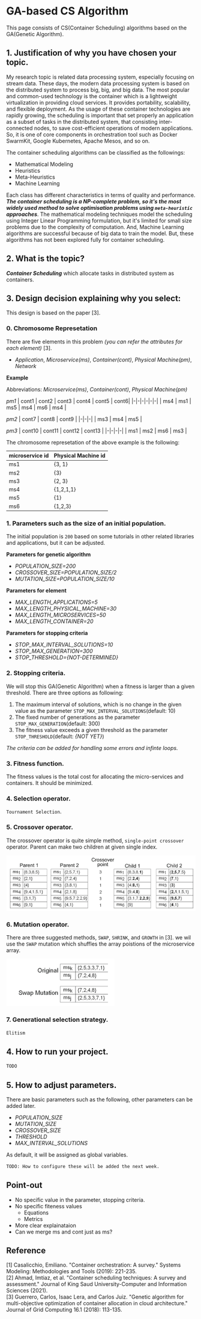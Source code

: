 # GA-based CS Algorithm

This page consists of CS(Container Scheduling) algorithms based on the GA(Genetic Algorithm).

## 1. Justification of why you have chosen your topic.

My research topic is related data processing system, especially focusing on stream data. These days, the modern data processing system is based on the distributed system to process big, big, and big data. The most popular and common-used technology is the container which is a lightweight virtualization in providing cloud services. It provides portability, scalability, and flexible deployment. As the usage of these container technologies are rapidly growing, the scheduling is important that set properly an application as a subset of tasks in the distributed system, that consisting inter-connected nodes, to save cost-efficient operations of modern applications. So, it is one of core components in orchestration tool such as Docker SwarmKit, Google Kubernetes, Apache Mesos, and so on.

The container scheduling algorithms can be classified as the followings:

* Mathematical Modeling
* Heuristics
* Meta-Heuristics
* Machine Learning

Each class has different characteristics in terms of quality and performance. ***The container scheduling is a NP-complete problem, so it's the most widely used method to solve optimisation problems using `meta-heuristic` approaches***. The mathematical modeling techniques model the scheduling using Integer Linear Programming formulation, but it's limited for small size problems due to the complexity of computation. And, Machine Learning algorithms are successful because of big data to train the model. But, these algorithms has not been explored fully for container scheduling.


## 2. What is the topic?

***Container Scheduling*** which allocate tasks in distributed system as containers.

## 3. Design decision explaining why you select:

This design is based on the paper [3].

### 0. Chromosome Represetation

There are five elements in this problem *(you can refer the attributes for each element)* [3]. 
* *Application*, *Microservice(ms)*, *Container(cont)*, *Physical Machine(pm)*, *Network*

**Example**

Abbreviations: *Microservice(ms)*, *Container(cont)*, *Physical Machine(pm)*

*pm1*
| cont1 | cont2 | cont3 | cont4 | cont5 | cont6|
|-|-|-|-|-|-|
| ms4 | ms1 | ms5 | ms4 | ms6 | ms4 |

*pm2*
| cont7 | cont8 | cont9 |
|-|-|-|
| ms3 | ms4 | ms5 |

*pm3*
| cont10 | cont11 | cont12 | cont13 |
|-|-|-|-|
| ms1 | ms2 | ms6 | ms3 |

The chromosome represetation of the above example is the following:

| microservice id | Physical Machine id |
| - | - |
| ms1 | {3, 1} |
| ms2 | {3} |
| ms3 | {2, 3} |
| ms4 | {1,2,1,1} |
| ms5 | {1} |
| ms6 | {1,2,3} |

### 1. Parameters such as the size of an initial population.

The initial population is `200` based on some tutorials in other related libraries and applications, but it can be adjusted.

**Parameters for genetic algorithm**

* *POPULATION_SIZE=200*
* *CROSSOVER_SIZE=POPULATION_SIZE/2*
* *MUTATION_SIZE=POPULATION_SIZE/10*

**Parameters for element**

* *MAX_LENGTH_APPLICATIONS=5*
* *MAX_LENGTH_PHYSICAL_MACHINE=30*
* *MAX_LENGTH_MICROSERVICES=50*
* *MAX_LENGTH_CONTAINER=20*

**Parameters for stopping criteria**

* *STOP_MAX_INTERVAL_SOLUTIONS=10*
* *STOP_MAX_GENERATION=300*
* *STOP_THRESHOLD={NOT-DETERMINED}*


### 2. Stopping criteria.

We will stop this GA(Genetic Algorithm) when a fitness is larger than a given threshold. There are three options as following:

1. The maximum interval of solutions, which is no change in the given value as the parameter `STOP_MAX_INTERVAL_SOLUTIONS`(default: 10)
2. The fixed number of generations as the parameter `STOP_MAX_GENERATION`(default: 300)
3. The fitness value exceeds a given threshold as the parameter `STOP_THRESHOLD`(default: *{NOT YET}*)

*The criteria can be added for handling some errors and infinte loops.*

### 3. Fitness function.

The fitness values is the total cost for allocating the micro-services and containers. It should be minimized.



### 4. Selection operator.

`Tournament Selection`.

### 5. Crossover operator.

The crossover operator is quite simple method, `single-point crossover` operator. Parent can make two children at given single index.

![Single-point_Crossover](./resources/image/single-point_crossover.png)

### 6. Mutation operator.

There are three suggested methods, `SWAP`, `SHRINK`, and `GROWTH`  in [3]. we wil use the `SWAP` mutation which shuffles the array poistions of the microservice array. 

![Swap_Mutation](./resources/image/swap_mutation.png)

### 7. Generational selection strategy.

`Elitism`

## 4. How to run your project.

```Bash
TODO
```

## 5. How to adjust parameters.

There are basic parameters such as the following, other parameters can be added later.

* *POPULATION_SIZE*
* *MUTATION_SIZE*
* *CROSSOVER_SIZE*
* *THRESHOLD*
* *MAX_INTERVAL_SOLUTIONS*

As default, it will be assigned as global variables.

```Bash
TODO: How to configure these will be added the next week.
```

## Point-out

* No specific value in the parameter, stopping criteria.
* No specific fiteness values
    * Equations
    * Metrics
* More clear explainataion
* Can we merge ms and cont just as ms?


## Reference
[1] Casalicchio, Emiliano. "Container orchestration: A survey." Systems Modeling: Methodologies and Tools (2019): 221-235.  
[2] Ahmad, Imtiaz, et al. "Container scheduling techniques: A survey and assessment." Journal of King Saud University-Computer and Information Sciences (2021).  
[3] Guerrero, Carlos, Isaac Lera, and Carlos Juiz. "Genetic algorithm for multi-objective optimization of container allocation in cloud architecture." Journal of Grid Computing 16.1 (2018): 113-135.